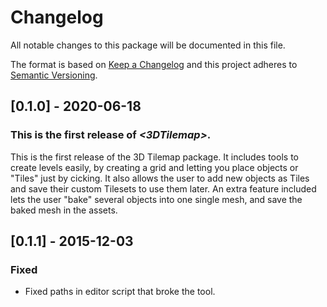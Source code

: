 # Changelog
All notable changes to this package will be documented in this file.

The format is based on [Keep a Changelog](http://keepachangelog.com/en/1.0.0/)
and this project adheres to [Semantic Versioning](http://semver.org/spec/v2.0.0.html).

## [0.1.0] - 2020-06-18

### This is the first release of *\<3DTilemap\>*.

This is the first release of the 3D Tilemap package. It includes tools to create levels easily, by creating a grid
and letting you place objects or "Tiles" just by cicking. It also allows the user to add new objects as Tiles and 
save their custom Tilesets to use them later. An extra feature included lets the user "bake" several objects into 
one single mesh, and save the baked mesh in the assets.

## [0.1.1] - 2015-12-03
### Fixed
- Fixed paths in editor script that broke the tool.
